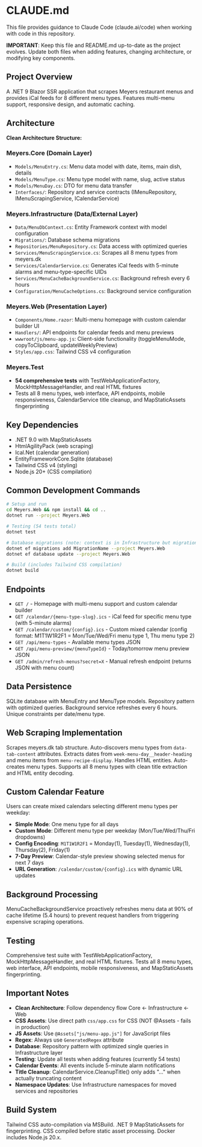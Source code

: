 # CLAUDE.md

This file provides guidance to Claude Code (claude.ai/code) when working with code in this repository.

**IMPORTANT**: Keep this file and README.md up-to-date as the project evolves. Update both files when adding features,
changing architecture, or modifying key components.

## Project Overview

A .NET 9 Blazor SSR application that scrapes Meyers restaurant menus and provides iCal feeds for 8 different menu types.
Features multi-menu support, responsive design, and automatic caching.

## Architecture

**Clean Architecture Structure:**

### Meyers.Core (Domain Layer)

- `Models/MenuEntry.cs`: Menu data model with date, items, main dish, details
- `Models/MenuType.cs`: Menu type model with name, slug, active status
- `Models/MenuDay.cs`: DTO for menu data transfer
- `Interfaces/`: Repository and service contracts (IMenuRepository, IMenuScrapingService, ICalendarService)

### Meyers.Infrastructure (Data/External Layer)

- `Data/MenuDbContext.cs`: Entity Framework context with model configuration
- `Migrations/`: Database schema migrations
- `Repositories/MenuRepository.cs`: Data access with optimized queries
- `Services/MenuScrapingService.cs`: Scrapes all 8 menu types from meyers.dk
- `Services/CalendarService.cs`: Generates iCal feeds with 5-minute alarms and menu-type-specific UIDs
- `Services/MenuCacheBackgroundService.cs`: Background refresh every 6 hours
- `Configuration/MenuCacheOptions.cs`: Background service configuration

### Meyers.Web (Presentation Layer)

- `Components/Home.razor`: Multi-menu homepage with custom calendar builder UI
- `Handlers/`: API endpoints for calendar feeds and menu previews
- `wwwroot/js/menu-app.js`: Client-side functionality (toggleMenuMode, copyToClipboard, updateWeeklyPreview)
- `Styles/app.css`: Tailwind CSS v4 configuration

### Meyers.Test

- **54 comprehensive tests** with TestWebApplicationFactory, MockHttpMessageHandler, and real HTML fixtures
- Tests all 8 menu types, web interface, API endpoints, mobile responsiveness, CalendarService title cleanup, and
  MapStaticAssets fingerprinting

## Key Dependencies

- .NET 9.0 with MapStaticAssets
- HtmlAgilityPack (web scraping)
- Ical.Net (calendar generation)
- EntityFrameworkCore.Sqlite (database)
- Tailwind CSS v4 (styling)
- Node.js 20+ (CSS compilation)

## Common Development Commands

```bash
# Setup and run
cd Meyers.Web && npm install && cd ..
dotnet run --project Meyers.Web

# Testing (54 tests total)
dotnet test

# Database migrations (note: context is in Infrastructure but migrations run via Web project)
dotnet ef migrations add MigrationName --project Meyers.Web
dotnet ef database update --project Meyers.Web

# Build (includes Tailwind CSS compilation)
dotnet build
```

## Endpoints

- `GET /` - Homepage with multi-menu support and custom calendar builder
- `GET /calendar/{menu-type-slug}.ics` - iCal feed for specific menu type (with 5-minute alarms)
- `GET /calendar/custom/{config}.ics` - Custom mixed calendar (config format: M1T1W1R2F1 = Mon/Tue/Wed/Fri menu type 1,
  Thu menu type 2)
- `GET /api/menu-types` - Available menu types JSON
- `GET /api/menu-preview/{menuTypeId}` - Today/tomorrow menu preview JSON
- `GET /admin/refresh-menus?secret=X` - Manual refresh endpoint (returns JSON with menu count)

## Data Persistence

SQLite database with MenuEntry and MenuType models. Repository pattern with optimized queries. Background service
refreshes every 6 hours. Unique constraints per date/menu type.

## Web Scraping Implementation

Scrapes meyers.dk tab structure. Auto-discovers menu types from `data-tab-content` attributes. Extracts dates from
`week-menu-day__header-heading` and menu items from `menu-recipe-display`. Handles HTML entities. Auto-creates menu
types. Supports all 8 menu types with clean title extraction and HTML entity decoding.

## Custom Calendar Feature

Users can create mixed calendars selecting different menu types per weekday:

- **Simple Mode**: One menu type for all days
- **Custom Mode**: Different menu type per weekday (Mon/Tue/Wed/Thu/Fri dropdowns)
- **Config Encoding**: `M1T1W1R2F1` = Monday(1), Tuesday(1), Wednesday(1), Thursday(2), Friday(1)
- **7-Day Preview**: Calendar-style preview showing selected menus for next 7 days
- **URL Generation**: `/calendar/custom/{config}.ics` with dynamic URL updates

## Background Processing

MenuCacheBackgroundService proactively refreshes menu data at 90% of cache lifetime (5.4 hours) to prevent request
handlers from triggering expensive scraping operations.

## Testing

Comprehensive test suite with TestWebApplicationFactory, MockHttpMessageHandler, and real HTML fixtures. Tests all 8
menu types, web interface, API endpoints, mobile responsiveness, and MapStaticAssets fingerprinting.

## Important Notes

- **Clean Architecture**: Follow dependency flow Core ← Infrastructure ← Web
- **CSS Assets**: Use direct path `css/app.css` for CSS (NOT @Assets - fails in production)
- **JS Assets**: Use `@Assets["js/menu-app.js"]` for JavaScript files
- **Regex**: Always use `GeneratedRegex` attribute
- **Database**: Repository pattern with optimized single queries in Infrastructure layer
- **Testing**: Update all tests when adding features (currently 54 tests)
- **Calendar Events**: All events include 5-minute alarm notifications
- **Title Cleanup**: CalendarService.CleanupTitle() only adds "..." when actually truncating content
- **Namespace Updates**: Use Infrastructure namespaces for moved services and repositories

## Build System

Tailwind CSS auto-compilation via MSBuild. .NET 9 MapStaticAssets for fingerprinting. CSS compiled before static asset
processing. Docker includes Node.js 20.x.
